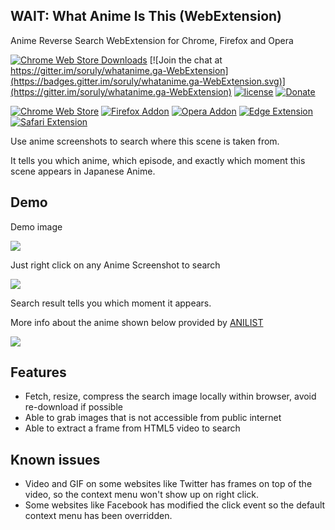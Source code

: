 ## WAIT: What Anime Is This (WebExtension)

Anime Reverse Search WebExtension for Chrome, Firefox and Opera

[![Chrome Web Store Downloads](https://img.shields.io/chrome-web-store/d/gkamnldpllcbiidlfacaccdoadedncfp.svg?maxAge=86400)](https://chrome.google.com/webstore/detail/search-anime-by-screensho/gkamnldpllcbiidlfacaccdoadedncfp)
[![Join the chat at https://gitter.im/soruly/whatanime.ga-WebExtension](https://badges.gitter.im/soruly/whatanime.ga-WebExtension.svg)](https://gitter.im/soruly/whatanime.ga-WebExtension)
[![license](https://img.shields.io/github/license/soruly/whatanime.ga-WebExtension.svg?maxAge=86400)](https://raw.githubusercontent.com/soruly/whatanime.ga-WebExtension/master/LICENSE)
[![Donate](https://img.shields.io/badge/donate-patreon-orange.svg)](https://www.patreon.com/soruly)

[![Chrome Web Store](https://img.shields.io/badge/Chrome-Extension-green.svg?maxAge=86400)](https://chrome.google.com/webstore/detail/search-anime-by-screensho/gkamnldpllcbiidlfacaccdoadedncfp)
[![Firefox Addon](https://img.shields.io/badge/Firefox-Add--on-orange.svg?maxAge=86400)](https://addons.mozilla.org/en-US/firefox/addon/search-anime-by-screenshot/)
[![Opera Addon](https://img.shields.io/badge/Opera-Add--on-red.svg?maxAge=86400)](https://addons.opera.com/en/extensions/details/search-anime-by-screenshot/)
[![Edge Extension](https://img.shields.io/badge/Edge-Extension-blue.svg?maxAge=86400)](releases)
[![Safari Extension](https://img.shields.io/badge/Safari-Extension-blue.svg?maxAge=86400)](https://github.com/BlueCocoa/WAIT-Safari)

Use anime screenshots to search where this scene is taken from.

It tells you which anime, which episode, and exactly which moment this scene appears in Japanese Anime.

## Demo

Demo image

![](https://images.plurk.com/2FKxneXP64qiKwjlUA7sKj.jpg)

Just right click on any Anime Screenshot to search

![](https://addons.cdn.mozilla.net/user-media/previews/full/175/175673.png)

Search result tells you which moment it appears.

More info about the anime shown below provided by [ANILIST](https://anilist.co)

![](https://addons.cdn.mozilla.net/user-media/previews/full/175/175674.png)

## Features
- Fetch, resize, compress the search image locally within browser, avoid re-download if possible
- Able to grab images that is not accessible from public internet
- Able to extract a frame from HTML5 video to search

## Known issues
- Video and GIF on some websites like Twitter has frames on top of the video, so the context menu won't show up on right click.
- Some websites like Facebook has modified the click event so the default context menu has been overridden.
